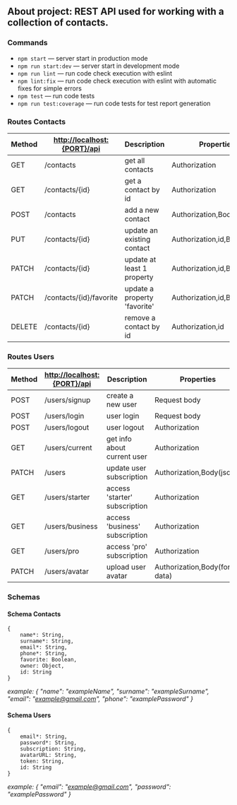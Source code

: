 ## About project: REST API used for working with a collection of contacts.

### Commands

- `npm start` &mdash; server start in production mode
- `npm run start:dev` &mdash; server start in development mode
- `npm run lint` &mdash; run code check execution with eslint
- `npm lint:fix` &mdash; run code check execution with eslint with automatic fixes for simple errors
- `npm test` &mdash; run code tests
- `npm run test:coverage` &mdash; run code tests for test report generation

### Routes Contacts

| Method | <http://localhost:{PORT}/api> | Description                  | Properties                  |
| ------ | ----------------------------- | ---------------------------- | --------------------------- |
| GET    | /contacts                     | get all contacts             | Authorization               |
| GET    | /contacts/{id}                | get a contact by id          | Authorization               |
| POST   | /contacts                     | add a new contact            | Authorization,Body(json)    |
| PUT    | /contacts/{id}                | update an existing contact   | Authorization,id,Body(json) |
| PATCH  | /contacts/{id}                | update at least 1 property   | Authorization,id,Body(json) |
| PATCH  | /contacts/{id}/favorite       | update a property 'favorite' | Authorization,id,Body(json) |
| DELETE | /contacts/{id}                | remove a contact by id       | Authorization,id            |

### Routes Users

| Method | <http://localhost:{PORT}/api> | Description                    | Properties                    |
| ------ | ----------------------------- | ------------------------------ | ----------------------------- |
| POST   | /users/signup                 | create a new user              | Request body                  |
| POST   | /users/login                  | user login                     | Request body                  |
| POST   | /users/logout                 | user logout                    | Authorization                 |
| GET    | /users/current                | get info about current user    | Authorization                 |
| PATCH  | /users                        | update user subscription       | Authorization,Body(json)      |
| GET    | /users/starter                | access 'starter' subscription  | Authorization                 |
| GET    | /users/business               | access 'business' subscription | Authorization                 |
| GET    | /users/pro                    | access 'pro' subscription      | Authorization                 |
| PATCH  | /users/avatar                 | upload user avatar             | Authorization,Body(form-data) |

<!-- | Full Routes Contacts                                 | Method | Description                  |
| ---------------------------------------------------- | ------ | ---------------------------- |
| <http://localhost:{PORT}/api/contacts>               | GET    | get all contacts             |
| <http://localhost:{PORT}/api/contacts/{id}>          | GET    | get a contact by id          |
| <http://localhost:{PORT}/api/contacts>               | POST   | add a new contact            |
| <http://localhost:{PORT}/api/contacts/{id}>          | PUT    | update an existing contact   |
| <http://localhost:{PORT}/api/contacts/{id}>          | PATCH  | update at least 1 property   |
| <http://localhost:{PORT}/api/contacts/{id}/favorite> | PATCH  | update a property 'favorite' |
| <http://localhost:{PORT}/api/contacts/{id}>          | DELETE | remove a contact by id       |

| Full Routes Users                            | Method | Description                       |
| -------------------------------------------- | ------ | --------------------------------- |
| <http://localhost:{PORT}/api/users/signup>   | POST   | user registration                 |
| <http://localhost:{PORT}/api/users/login>    | POST   | user login                        |
| <http://localhost:{PORT}/api/users/logout>   | POST   | user logout                       |
| <http://localhost:{PORT}/api/users/current>  | GET    | get user data by token            |
| <http://localhost:{PORT}/api/users>          | PATCH  | update user subscription          |
| <http://localhost:{PORT}/api/users/starter>  | GET    | access by 'starter' subscription  |
| <http://localhost:{PORT}/api/users/business> | GET    | access by 'business' subscription |
| <http://localhost:{PORT}/api/users/pro>      | GET    | access by 'pro' subscription      |
| <http://localhost:{PORT}/api/users/avatar>   | PATCH  | upload user avatar                | -->

### Schemas

#### Schema Contacts

```
{
    name*: String,
    surname*: String,
    email*: String,
    phone*: String,
    favorite: Boolean,
    owner: Object,
    id: String
}
```

_example:_
_{_
_"name":_ _"exampleName",_
_"surname":_ _"exampleSurname",_
_"email":_ _"example@gmail.com",_
_"phone":_ _"examplePassword"_
_}_

#### Schema Users

```
{
    email*: String,
    password*: String,
    subscription: String,
    avatarURL: String,
    token: String,
    id: String
}
```

_example:_
_{_
_"email":_ _"example@gmail.com",_
_"password":_ _"examplePassword"_
_}_
